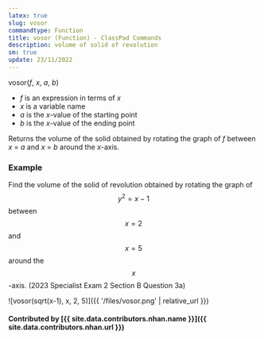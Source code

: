 ```yaml
---
latex: true
slug: vosor
commandtype: Function
title: vosor (Function) - ClassPad Commands
description: volume of solid of revolution
sm: true
update: 23/11/2022
---
```


vosor(*f*, *x*, *a*, *b*)

- *f* is an expression in terms of *x*
- *x* is a variable name
- *a* is the *x*-value of the starting point
- *b* is the *x*-value of the ending point

Returns the volume of the solid obtained by rotating the graph of *f* between *x* = *a* and *x* = *b* around the *x*-axis.

### Example

Find the volume of the solid of revolution obtained by rotating the graph of $$ y^2 = x - 1 $$ between $$ x=2 $$ and $$ x=5 $$ around the $$ x $$-axis. (2023 Specialist Exam 2 Section B Question 3a)

![vosor(sqrt(x-1), x, 2, 5)]({{ '/files/vosor.png' | relative_url }})

#### Contributed by [{{ site.data.contributors.nhan.name }}]({{ site.data.contributors.nhan.url }})
